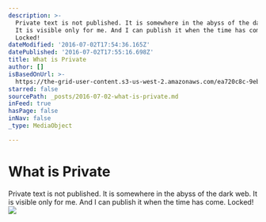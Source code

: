 ```yaml
---
description: >-
  Private text is not published. It is somewhere in the abyss of the dark web.
  It is visible only for me. And I can publish it when the time has come.
  Locked!
dateModified: '2016-07-02T17:54:36.165Z'
datePublished: '2016-07-02T17:55:16.698Z'
title: What is Private
author: []
isBasedOnUrl: >-
  https://the-grid-user-content.s3-us-west-2.amazonaws.com/ea720c8c-9eb2-42ef-90da-cee1f89e4e95.jpg
starred: false
sourcePath: _posts/2016-07-02-what-is-private.md
inFeed: true
hasPage: false
inNav: false
_type: MediaObject

---
```

# What is Private

Private text is not published. It is somewhere in the abyss of the dark web. It is visible only for me. And I can publish it when the time has come. Locked!
![](https://the-grid-user-content.s3-us-west-2.amazonaws.com/ea720c8c-9eb2-42ef-90da-cee1f89e4e95.jpg)